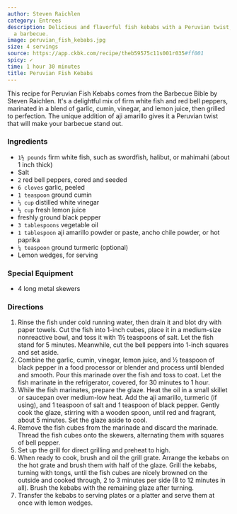 ```yaml
---
author: Steven Raichlen
category: Entrees
description: Delicious and flavorful fish kebabs with a Peruvian twist, perfect for
  a barbecue.
image: peruvian_fish_kebabs.jpg
size: 4 servings
source: https://app.ckbk.com/recipe/theb59575c11s001r035#ff001
spicy: ✓
time: 1 hour 30 minutes
title: Peruvian Fish Kebabs
---
```

This recipe for Peruvian Fish Kebabs comes from the Barbecue Bible by Steven Raichlen. It's a delightful mix of firm white fish and red bell peppers, marinated in a blend of garlic, cumin, vinegar, and lemon juice, then grilled to perfection. The unique addition of aji amarillo gives it a Peruvian twist that will make your barbecue stand out.

### Ingredients

* `1½ pounds` firm white fish, such as swordfish, halibut, or mahimahi (about 1 inch thick)
* Salt
* `2` red bell peppers, cored and seeded
* `6 cloves` garlic, peeled
* `1 teaspoon` ground cumin
* `⅓ cup` distilled white vinegar
* `⅓ cup` fresh lemon juice
* freshly ground black pepper
* `3 tablespoons` vegetable oil
* `1 tablespoon` aji amarillo powder or paste, ancho chile powder, or hot paprika
* `¼ teaspoon` ground turmeric (optional)
* Lemon wedges, for serving

### Special Equipment

* 4 long metal skewers

### Directions

1. Rinse the fish under cold running water, then drain it and blot dry with paper towels. Cut the fish into 1-inch cubes, place it in a medium-size nonreactive bowl, and toss it with 1½ teaspoons of salt. Let the fish stand for 5 minutes. Meanwhile, cut the bell peppers into 1-inch squares and set aside.
2. Combine the garlic, cumin, vinegar, lemon juice, and ½ teaspoon of black pepper in a food processor or blender and process until blended and smooth. Pour this marinade over the fish and toss to coat. Let the fish marinate in the refrigerator, covered, for 30 minutes to 1 hour.
3. While the fish marinates, prepare the glaze. Heat the oil in a small skillet or saucepan over medium-low heat. Add the aji amarillo, turmeric (if using), and 1 teaspoon of salt and 1 teaspoon of black pepper. Gently cook the glaze, stirring with a wooden spoon, until red and fragrant, about 5 minutes. Set the glaze aside to cool.
4. Remove the fish cubes from the marinade and discard the marinade. Thread the fish cubes onto the skewers, alternating them with squares of bell pepper.
5. Set up the grill for direct grilling and preheat to high.
6. When ready to cook, brush and oil the grill grate. Arrange the kebabs on the hot grate and brush them with half of the glaze. Grill the kebabs, turning with tongs, until the fish cubes are nicely browned on the outside and cooked through, 2 to 3 minutes per side (8 to 12 minutes in all). Brush the kebabs with the remaining glaze after turning.
7. Transfer the kebabs to serving plates or a platter and serve them at once with lemon wedges.